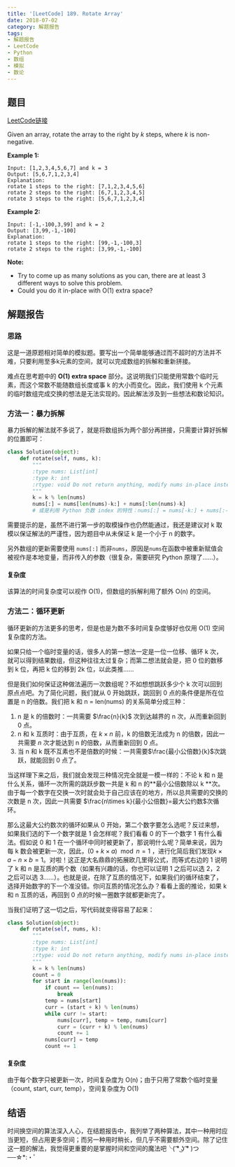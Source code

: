 ```yaml
---
title: '[LeetCode] 189. Rotate Array'
date: 2018-07-02
category: 解题报告
tags: 
- 解题报告
- LeetCode
- Python
- 数组
- 模拟
- 数论
---
```


## 题目

[LeetCode链接](https://leetcode.com/problems/rotate-array/description/)

Given an array, rotate the array to the right by *k* steps, where *k* is non-negative.

**Example 1:**

```
Input: [1,2,3,4,5,6,7] and k = 3
Output: [5,6,7,1,2,3,4]
Explanation:
rotate 1 steps to the right: [7,1,2,3,4,5,6]
rotate 2 steps to the right: [6,7,1,2,3,4,5]
rotate 3 steps to the right: [5,6,7,1,2,3,4]
```

<!--more-->

**Example 2:**

```
Input: [-1,-100,3,99] and k = 2
Output: [3,99,-1,-100]
Explanation: 
rotate 1 steps to the right: [99,-1,-100,3]
rotate 2 steps to the right: [3,99,-1,-100]
```

**Note:**

- Try to come up as many solutions as you can, there are at least 3 different ways to solve this problem.
- Could you do it in-place with O(1) extra space?

 



## 解题报告

### 思路

这是一道原题相对简单的模拟题。要写出一个简单能够通过而不超时的方法并不难，只要利用至多k元素的空间，就可以完成数组的拆解和重新拼接。

难点在思考题中的 **O(1) extra space** 部分。这说明我们只能使用常数个临时元素，而这个常数不能随数组长度或事 k 的大小而变化。因此，我们使用 k 个元素的临时数组完成交换的想法是无法实现的。因此解法涉及到一些想法和数论知识。



### 方法一：暴力拆解

暴力拆解的解法就不多说了，就是将数组拆为两个部分再拼接，只需要计算好拆解的位置即可：

```python
class Solution(object):
    def rotate(self, nums, k):
        """
        :type nums: List[int]
        :type k: int
        :rtype: void Do not return anything, modify nums in-place instead.
        """
        k = k % len(nums)
        nums[:] = nums[len(nums)-k:] + nums[:len(nums)-k]
        # 或是利用 Python 负数 index 的特性：nums[:] = nums[-k:] + nums[:-k] 
```

需要提示的是，虽然不进行第一步的取模操作也仍然能通过，我还是建议对 k 取模以保证解法的严谨性，因为题目中从未保证 k 是一个小于 n 的数字。

另外数组的更新需要使用 `nums[:]` 而非`nums`，原因是`nums`在函数中被重新赋值会被视作是本地变量，而非传入的参数（很复杂，需要研究 Python 原理了……）。

#### 复杂度

该算法的时间复杂度可以视作 O(1)，但数组的拆解利用了额外 O(n) 的空间。



### 方法二：循环更新 

循环更新的方法更多的思考，但是也是为数不多时间复杂度够好也仅用 O(1) 空间复杂度的方法。

如果只给一个临时变量的话，很多人的第一想法一定是一位一位移、循环 k 次，就可以得到结果数组，但这种往往太过复杂；而第二想法就会是，把 0 位的数移到 k 位，再把 k 位的移到 2k 位，以此类推……

但是我们如何保证这种做法遍历一次数组呢？不如想想跳跃多少个 k 次可以回到原点点吧。为了简化问题，我们就从 0 开始跳跃，跳回到 0 点的条件便是所在位置是 n 的倍数。我们把 k 和 n = len(nums) 的关系简单分成三种：

1. n 是 k 的倍数时：一共需要 $\frac{n}{k}$ 次到达越界的 n 次，从而重新回到 0 点。
2. n 和 k 互质时：由于互质，在 $k \times n$ 前，k 的倍数无法成为 n 的倍数，因此一共需要 $n$ 次才能达到 n 的倍数，从而重新回到 0 点。
3. 当 n 和 k 既不互素也不是倍数的时候：一共需要$\frac{最小公倍数}{k}$次跳跃，就能回到 0 点了。

当这样理下来之后，我们就会发现三种情况完全就是一模一样的：不论 k 和 n 是什么关系，循环一次所需的跳跃步数一共是 k 和 n 的**最小公倍数除以 k **次。由于每一个数字在交换一次时就会处于自己应该在的地方，所以总共需要的交换的次数是 n 次，因此一共需要 $\frac{n\times k}{最小公倍数}=最大公约数$次循环。

那么这最大公约数次的循环如果从 0 开始，第二个数字要怎么选呢？反过来想，如果我们选的下一个数字就是 1 会怎样呢？我们看看 0 的下一个数字 1 有什么看法。假如说 0 和 1 在一个循环中同时被更新了，那说明什么呢？简单来说，因为每 k 数会被更新一次，因此，$(0 + k \times a) \mod n = 1$ ，进行化简后我们发现$k\times a - n\times b = 1$。对啦！这正是大名鼎鼎的拓展欧几里得公式，而等式右边的 1 说明了 k 和 n 是互质的两个数（如果有兴趣的话，你也可以证明 1 之后可以选 2，2 之后可以选 3……）。也就是说，在除了互质的情况下，如果我们的循环结束了，选择开始数字的下一个准没错。你问互质的情况怎么办？看看上面的推论，如果 k 和 n 互质的话，再回到 0 点的时候一圈数字就都更新完了。

当我们证明了这一切之后，写代码就变得容易了起来：

```python
class Solution(object):
    def rotate(self, nums, k):
        """
        :type nums: List[int]
        :type k: int
        :rtype: void Do not return anything, modify nums in-place instead.
        """
        k = k % len(nums)
        count = 0
        for start in range(len(nums)):
            if count == len(nums):
                break
            temp = nums[start]
            curr = (start + k) % len(nums) 
            while curr != start:
                nums[curr], temp = temp, nums[curr]
                curr = (curr + k) % len(nums)
                count += 1
            nums[curr] = temp
            count += 1    
```

#### 复杂度

由于每个数字只被更新一次，时间复杂度为 O(n)；由于只用了常数个临时变量（count, start, curr, temp），空间复杂度为 O(1)



## 结语

时间换空间的算法深入人心，在结题报告中，我列举了两种算法，其中一种用时应当更短，但占用更多空间；而另一种用时稍长，但几乎不需要额外空间。除了记住这一题的解法，我觉得更重要的是掌握时间和空间的魔法吧╰( ͡° ͜ʖ ͡° )つ──☆*:・ﾟ